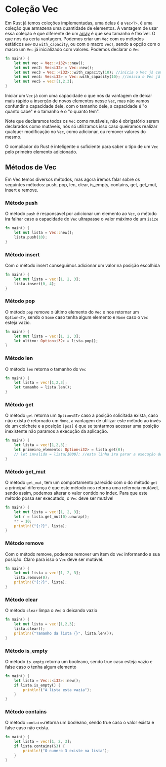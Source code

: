 # Coleção Vec

Em Rust já temos coleções implementadas, uma delas é a `Vec<T>`, é uma coleção que armazena uma quantidade de elementos. A vantagem de usar essa coleção é que diferente de um [array](../basic/09-arrays.md) é que seu tamanho é flexível. O que nos da certa vantagem. Podemos criar um `Vec` com os métodos estáticos `new` ou `with_capacity`, ou com o macro `vec!`, sendo a opção com o macro um `Vec` já inicializado com valores. Podemos declarar o `Vec`

```rust
fn main() {
    let mut vec = Vec::<i32>::new();
    let mut vec2: Vec<i32> = Vec::new();
    let mut vec3 = Vec::<i32>::with_capacity(10); //inicia o Vec já com uma capacidade
    let mut vec4: Vec<i32> = Vec::with_capacity(10); //inicia o Vec já com uma capacidade
    let mut vec5 = vec![1,2,3];
}
```

Iniciar um `Vec` já com uma capacidade o que nos da vantagem de deixar mais rápido a inserção de novos elementos nesse `Vec`, mas não vamos confundir a capacidade dele, com o tamanho dele, a capacidade é "o quanto cabe" e o tamanho é o "o quanto tem".

Note que declaramos todos os `Vec` como mutáveis, não é obrigatório serem declarados como mutáveis, nós só utilizamos isso caso queiramos realizar qualquer modificação no `Vec`, como adicionar, ou remover valores do mesmo.

O compilador do Rust é inteligente o suficiente para saber o tipo de um `Vec` pelo primeiro elemento adicionado. 

## Métodos de Vec

Em Vec temos diversos métodos, mas agora iremos falar sobre os seguintes métodos: push, pop, len, clear, is_empty, contains, get, get_mut, insert e remove.

### Método push

O método `push` é responsável por adicionar um elemento ao `Vec`, o método ira falhar caso a capacidade do `Vec` ultrapasse o valor máximo de um `isize`
```rust
fn main() {
    let mut lista = Vec::new();
    lista.push(10);
}
```

### Método insert

Com o método insert conseguimos adicionar um valor na posição escolhida

```rust
fn main() {
    let mut lista = vec![1, 2, 3];
    lista.insert(0, 4);
}
```

### Método pop

O método `pop` remove o último elemento do `Vec` e nos retornar um `Option<T>`, sendo o `Some` caso tenha algum elemento e `None` caso o `Vec` esteja vazio.

```rust
fn main() {
    let mut lista = vec![1, 2, 3];
    let ultimo: Option<i32> = lista.pop();
}
```
### Método len

O método `len` retorna o tamanho do `Vec`

```rust
fn main() {
    let lista = vec![1,2,3];
    let tamanho = lista.len();
}
```

### Método get

O método `get` retorna um `Option<&T>` caso a posição solicitada exista, caso não exista é retornado um `None`, a vantagem de utilizar este método ao invés de um colchete e a posição `[pos]` é que se tentarmos acessar uma posição inexistente não paramos a execução da aplicação.


```rust
fn main() {
    let lista = vec![1,2,3];
    let primeiro_elemento: Option<i32> = lista.get(0);
    // let invalido = lista[1000]; //esta linha ira parar a execução do programa
}
```

### Método get_mut

O método `get_mut`, tem um comportamento parecido com o do método `get` a principal diferença é que este método nos retorna uma referncia mutável, sendo assim, podemos alterar o valor contido no index. Para que este método possa ser executado, o `Vec` deve ser mutável

```rust
fn main() {
    let mut lista = vec![1, 2, 3];
    let r = lista.get_mut(0).unwrap();
    *r = 10;
    println!("{:?}", lista);
}
```

### Método remove

Com o método remove, podemos remover um item do `Vec` informando a sua posição. Claro para isso o `Vec` deve ser mutável.

```rust
fn main() {
    let mut lista = vec![1, 2, 3];
    lista.remove(0);
    println!("{:?}", lista);
}
```

### Método clear

O método `clear` limpa o `Vec` o deixando vazio

```rust
fn main() {
    let mut lista = vec![1,2,3];
    lista.clear();
    println!("Tamanho da lista {}", lista.len());
}
```

### Método is_empty
O método `is_empty` retorna um booleano, sendo true caso esteja vazio e false caso o tenha algum elemento

```rust
fn main() {
    let lista = Vec::<i32>::new();
    if lista.is_empty() {
        println!("A lista esta vazia");
    }
}
```

### Método contains
O método `contains`retorna um booleano, sendo true caso o valor exista e false caso não exista.

```rust
fn main() {
    let lista = vec![1, 2, 3];
    if lista.contains(&3) {
        println!("O numero 3 existe na lista");
    }
}
```